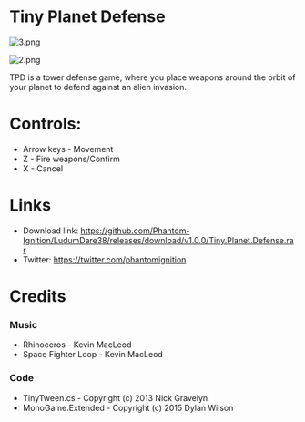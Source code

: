 # Tiny Planet Defense

![3.png](https://static.jam.vg/raw/98e/3/z/22ba.png)

![2.png](https://static.jam.vg/raw/98e/3/z/22bb.png)

TPD is a tower defense game, where you place weapons around the orbit of your planet to defend against an alien invasion.

# Controls:
* Arrow keys - Movement
* Z - Fire weapons/Confirm
* X - Cancel

# Links
* Download link: https://github.com/Phantom-Ignition/LudumDare38/releases/download/v1.0.0/Tiny.Planet.Defense.rar
* Twitter: https://twitter.com/phantomignition

# Credits

### Music
* Rhinoceros - Kevin MacLeod
* Space Fighter Loop - Kevin MacLeod

### Code
* TinyTween.cs - Copyright (c) 2013 Nick Gravelyn
* MonoGame.Extended - Copyright (c) 2015 Dylan Wilson
